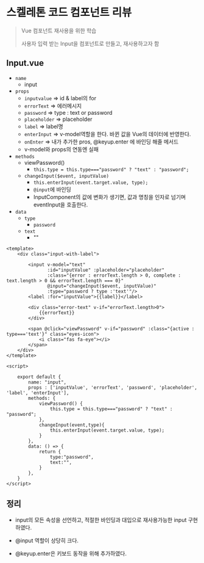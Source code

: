 # 스켈레톤 코드 컴포넌트 리뷰

> Vue 컴포넌트 재사용을 위한 학습
>
> 사용자 입력 받는 Input을 컴포넌트로 만들고, 재사용하고자 함

## Input.vue

- `name`
  - input
- `props`
  - `inputvalue` => id & label의 for
  - `errorText` => 에러메시지
  - `password` => type : text or password
  - `placeholder` => placeholder
  - `label` => label명
  - `enterInput` => v-model역할을 한다. 바뀐 값을 Vue의 데이터에 반영한다.
  - `onEnter` => 내가 추가한 pros, @keyup.enter 에 바인딩 해줄 메서드
  - v-model와 props의 연동엔 실패
- `methods`
  - viewPassword()
    - `this.type = this.type==="password" ? "text" : "password";`
  - `changeInput($event, inputValue)`
    - `this.enterInput(event.target.value, type);`
    - `@input`에 바인딩
    - InputComponent의 값에 변화가 생기면, 값과 명칭을 인자로 넘기며 eventInput을 호출한다.
- `data`
  - `type`
    - `password`
  - `text`
    - ""

```vue
<template>
    <div class="input-with-label">

        <input v-model="text"
               :id="inputValue" :placeholder="placeholder"
               :class="{error : errorText.length > 0, complete : text.length > 0 && errorText.length === 0}"
               @input="changeInput($event, inputValue)"
               :type="password ? type :'text'"/>
        <label :for="inputValue">{{label}}</label>

        <div class="error-text" v-if="errorText.length>0">
            {{errorText}}
        </div>

        <span @click="viewPassword" v-if="password" :class="{active : type==='text'}" class="eyes-icon">
            <i class="fas fa-eye"></i>
        </span>
    </div>
</template>

<script>

    export default {
        name: "input",
        props : ['inputValue', 'errorText', 'password', 'placeholder', 'label', 'enterInput'],
        methods: {
            viewPassword() {
                this.type = this.type==="password" ? "text" : "password";
            },
            changeInput(event,type){
                this.enterInput(event.target.value, type);
            }
        },
        data: () => {
            return {
                type:"password",
                text:"",
            }
        },
    }
</script>
```

## 정리

- input의 모든 속성을 선언하고, 적절한 바인딩과 대입으로 재사용가능한 input 구현하였다.

- @input 역할이 상당히 크다.

- @keyup.enter은 키보드 동작을 위해 추가하였다.

  